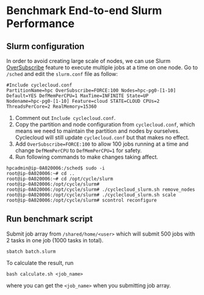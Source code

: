 # Benchmark End-to-end Slurm Performance
## Slurm configuration
In order to avoid creating large scale of nodes, we can use Slurm [OverSubscribe](https://slurm.schedmd.com/slurm.conf.html#OPT_OverSubscribe) feature to execute multiple jobs at a time on one node. Go to `/sched` and edit the `slurm.conf` file as follow:
```
#Include cyclecloud.conf
PartitionName=hpc OverSubscribe=FORCE:100 Nodes=hpc-pg0-[1-10] Default=YES DefMemPerCPU=1 MaxTime=INFINITE State=UP
Nodename=hpc-pg0-[1-10] Feature=cloud STATE=CLOUD CPUs=2 ThreadsPerCore=2 RealMemory=15360
```
1. Comment out `Include cyclecloud.conf`.
2. Copy the partition and node configuration from `cyclecloud.conf`, which means we need to maintain the partition and nodes by ourselves. Cyclecloud will still update `cyclecloud.conf` but that makes no effect.
3. Add `OverSubscribe=FORCE:100` to allow 100 jobs running at a time and change `DefMemPerCPU` to `DefMemPerCPU=1` for safety.
4. Run following commands to make changes taking affect.
```
hpcadmin@ip-0A020006:/sched$ sudo -i
root@ip-0A020006:~# cd ..
root@ip-0A020006:~# cd /opt/cycle/slurm
root@ip-0A020006:/opt/cycle/slurm#
root@ip-0A020006:/opt/cycle/slurm# ./cyclecloud_slurm.sh remove_nodes
root@ip-0A020006:/opt/cycle/slurm# ./cyclecloud_slurm.sh scale
root@ip-0A020006:/opt/cycle/slurm# scontrol reconfigure
```

## Run benchmark script
Submit job array from `/shared/home/<user>` which will submit 500 jobs with 2 tasks in one job (1000 tasks in total).
```
sbatch batch.slurm
```
To calculate the result, run
```
bash calculate.sh <job_name>
```
where you can get the `<job_name>` when you submitting job array.
